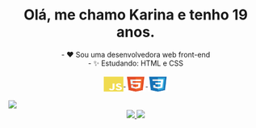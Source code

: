 
<h1 align="center"> Olá, me chamo Karina e tenho 19 anos.</h1>
<div align="center">
- ❤️ Sou uma desenvolvedora web front-end </br>
- ✨ Estudando: HTML e CSS 
<div style="display: inline_block"><br>
  <a href='https://github.com/KarinaHachimitsu'>
  <img align="center" alt="-Js" height="30" width="40" src="https://raw.githubusercontent.com/devicons/devicon/master/icons/javascript/javascript-plain.svg">
  <img align="center" alt="-HTML" height="30" width="40" src="https://raw.githubusercontent.com/devicons/devicon/master/icons/html5/html5-original.svg">
  <img align="center" alt="-CSS" height="30" width="40" src="https://raw.githubusercontent.com/devicons/devicon/master/icons/css3/css3-original.svg"> 
</div>
  
</div></br>
<div align="center" style="display:inline;">
<img src="https://cdn.discordapp.com/attachments/725539486951538750/898375155527602206/download20211004220110.png"  style='width:300px'/>
</div>
<div align="center">
  <a href="https://github.com/KarinaHachimitsu">
  <img height="180em" src="https://github-readme-stats.vercel.app/api?username=KarinaHachimitsu&show_icons=true&theme=dracula&include_all_commits=true&count_private=true"/>
  <img height="180em" src="https://github-readme-stats.vercel.app/api/top-langs/?username=KarinaHachimitsu&layout=compact&langs_count=7&theme=cobalt"/>
</div>
  

